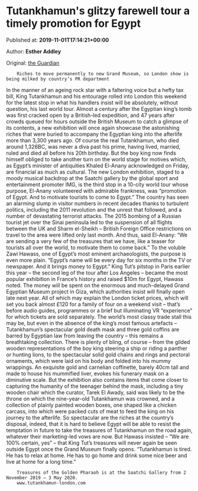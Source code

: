 
# Tutankhamun's glitzy farewell tour a timely promotion for Egypt

Published at: **2019-11-01T17:14:21+00:00**

Author: **Esther Addley**

Original: [the Guardian](https://www.theguardian.com/culture/2019/nov/01/tutankhamuns-glitzy-farewell-tour-a-timely-promotion-for-egypt)


        Riches to move permanently to new Grand Museum, so London show is being milked by country’s PR department
      
In the manner of an ageing rock star with a faltering voice but a hefty tax bill, King Tutankhamun and his entourage rolled into London this weekend for the latest stop in what his handlers insist will be absolutely, without question, his last world tour.
Almost a century after the Egyptian king’s tomb was first cracked open by a British-led expedition, and 47 years after crowds queued for hours outside the British Museum to catch a glimpse of its contents, a new exhibition will once again showcase the astonishing riches that were buried to accompany the Egyptian king into the afterlife more than 3,300 years ago.
Of course the real Tutankhamun, who died around 1,326BC, was never a diva past his prime, having lived, married, ruled and died all before his 20th birthday. But the boy king now finds himself obliged to take another turn on the world stage for motives which, as Egypt’s minister of antiquities Khaled El-Anany acknowledged on Friday, are financial as much as cultural.
The new London exhibition, staged to a moody musical backdrop at the Saatchi gallery by the global sport and entertainment promoter IMG, is the third stop in a 10-city world tour whose purpose, El-Anany volunteered with admirable frankness, was “promotion of Egypt. And to motivate tourists to come to Egypt.”
The country has seen an alarming slump in visitor numbers in recent decades thanks to turbulent politics, including the 2011 revolution and the unrest that followed, and a number of devastating terrorist attacks. The 2015 bombing of a Russian tourist jet over the Sinai peninsula led to the suspension of all flights between the UK and Sharm el-Sheikh – British Foreign Office restrictions on travel to the area were lifted only last month.
And thus, said El-Anany: “We are sending a very few of the treasures that we have, like a teaser for tourists all over the world, to motivate them to come back.”
To the voluble Zawi Hawass, one of Egypt’s most eminent archaeologists, the purpose is even more plain. “Egypt’s name will be every day for six months in the TV or newspaper. And it brings money to Egypt.”
King Tut’s pitstop in Paris earlier this year – the second leg of the tour after Los Angeles – became the most popular exhibition in France’s history and raised $10m for Egypt, Hawass noted. The money will be spent on the enormous and much-delayed Grand Egyptian Museum project in Giza, which authorities insist will finally open late next year.
All of which may explain the London ticket prices, which will set you back almost £120 for a family of four on a weekend visit – that’s before audio guides, programmes or a brief but illuminating VR “experience” for which tickets are sold separately.
The world’s most classy trade stall this may be, but even in the absence of the king’s most famous artefacts – Tutankhamun’s spectacular gold death mask and three gold coffins are barred by Egyptian law from leaving the country – this remains a breathtaking collection.
There is plenty of bling, of course – from the gilded wooden representations of the boy king steering a ship or riding a panther or hunting lions, to the spectacular solid gold chains and rings and pectoral ornaments, which were laid on his body and folded into his mummy wrappings. An exquisite gold and carnelian coffinette, barely 40cm tall and made to house his mummified liver, evokes his funerary mask on a diminutive scale.
But the exhibition also contains items that come closer to capturing the humanity of the teenager behind the mask, including a tiny wooden chair which the curator, Tarek El Awady, said was likely to be the throne on which the nine-year-old Tutankhamun was crowned, and a collection of plainly painted wooden boxes, one shaped like a chicken carcass, into which were packed cuts of meat to feed the king on his journey to the afterlife.
So spectacular are the riches at the country’s disposal, indeed, that it is hard to believe Egypt will be able to resist the temptation in future to take the treasures of Tutankhamun on the road again, whatever their marketing-led vows are now.
But Hawass insisted – “We are 100% certain, yes” – that King Tut’s treasures will never again be seen outside Egypt once the Grand Museum finally opens.
“Tutankhamun is tired. He has to relax at home. He has to go home and drink some nice beer and live at home for a long time.”

        Treasures of the Golden Pharaoh is at the Saatchi Gallery from 2 November 2019 – 3 May 2020. 
        www.tutankhamun-london.com
      
